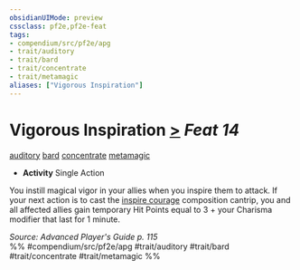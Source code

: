 ```yaml
---
obsidianUIMode: preview
cssclass: pf2e,pf2e-feat
tags:
- compendium/src/pf2e/apg
- trait/auditory
- trait/bard
- trait/concentrate
- trait/metamagic
aliases: ["Vigorous Inspiration"]
---
```

# Vigorous Inspiration  [>](/rules/core-rulebook/chapter-9-playing-the-game.md#Actions "Single Action") *Feat 14*  
[auditory](/rules/traits/auditory.md)  [bard](/rules/traits/bard.md)  [concentrate](/rules/traits/concentrate.md)  [metamagic](/rules/traits/metamagic.md)  

- **Activity** Single Action

You instill magical vigor in your allies when you inspire them to attack. If your next action is to cast the [inspire courage](/compendium/spells/inspire-courage.md) composition cantrip, you and all affected allies gain temporary Hit Points equal to 3 + your Charisma modifier that last for 1 minute.

*Source: Advanced Player's Guide p. 115*  
%% #compendium/src/pf2e/apg #trait/auditory #trait/bard #trait/concentrate #trait/metamagic %%